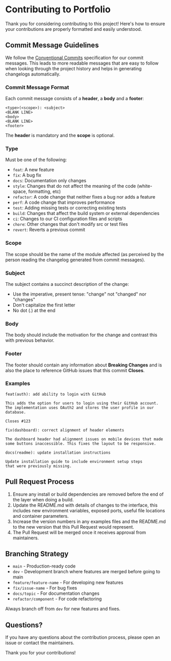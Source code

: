 # Contributing to Portfolio

Thank you for considering contributing to this project! Here's how to ensure your contributions are properly formatted and easily understood.

## Commit Message Guidelines

We follow the [Conventional Commits](https://www.conventionalcommits.org/) specification for our commit messages. This leads to more readable messages that are easy to follow when looking through the project history and helps in generating changelogs automatically.

### Commit Message Format

Each commit message consists of a **header**, a **body** and a **footer**:

```
<type>(<scope>): <subject>
<BLANK LINE>
<body>
<BLANK LINE>
<footer>
```

The **header** is mandatory and the **scope** is optional.

### Type

Must be one of the following:

- `feat`: A new feature
- `fix`: A bug fix
- `docs`: Documentation only changes
- `style`: Changes that do not affect the meaning of the code (white-space, formatting, etc)
- `refactor`: A code change that neither fixes a bug nor adds a feature
- `perf`: A code change that improves performance
- `test`: Adding missing tests or correcting existing tests
- `build`: Changes that affect the build system or external dependencies
- `ci`: Changes to our CI configuration files and scripts
- `chore`: Other changes that don't modify src or test files
- `revert`: Reverts a previous commit

### Scope

The scope should be the name of the module affected (as perceived by the person reading the changelog generated from commit messages).

### Subject

The subject contains a succinct description of the change:

- Use the imperative, present tense: "change" not "changed" nor "changes"
- Don't capitalize the first letter
- No dot (.) at the end

### Body

The body should include the motivation for the change and contrast this with previous behavior.

### Footer

The footer should contain any information about **Breaking Changes** and is also the place to reference GitHub issues that this commit **Closes**.

### Examples

```
feat(auth): add ability to login with GitHub

This adds the option for users to login using their GitHub account.
The implementation uses OAuth2 and stores the user profile in our database.

Closes #123
```

```
fix(dashboard): correct alignment of header elements

The dashboard header had alignment issues on mobile devices that made
some buttons inaccessible. This fixes the layout to be responsive.
```

```
docs(readme): update installation instructions

Update installation guide to include environment setup steps
that were previously missing.
```

## Pull Request Process

1. Ensure any install or build dependencies are removed before the end of the layer when doing a build.
2. Update the README.md with details of changes to the interface, this includes new environment variables, exposed ports, useful file locations and container parameters.
3. Increase the version numbers in any examples files and the README.md to the new version that this Pull Request would represent.
4. The Pull Request will be merged once it receives approval from maintainers.

## Branching Strategy

- `main` - Production-ready code
- `dev` - Development branch where features are merged before going to main
- `feature/feature-name` - For developing new features
- `fix/issue-name` - For bug fixes
- `docs/topic` - For documentation changes
- `refactor/component` - For code refactoring

Always branch off from `dev` for new features and fixes.

## Questions?

If you have any questions about the contribution process, please open an issue or contact the maintainers.

Thank you for your contributions!
